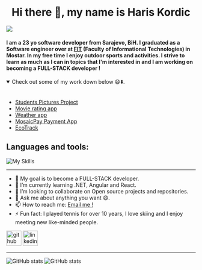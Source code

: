 <h1 align="center">Hi there 👋, my name is Haris Kordic</h1>

![](https://komarev.com/ghpvc/?username=HarisKordic&color=lightgrey)

<h4>
  
I am a  23 yo software developer from Sarajevo, BiH. I graduated as a Software engineer over at [FIT](https://fit.ba/) (Faculty of Informational Technologies) in Mostar. In my free time I enjoy outdoor sports and activities. I strive to learn as much as I can in topics that  I'm interested in and I am working on becoming a FULL-STACK developer ! 
</h4>
<details open>
<summary>Check out some of my work down below 😄⬇️.</summary>
<br>
<ul>
  <li><a href="https://github.com/HarisKordic/Students-Pictures-Project">Students Pictures Project</a></li>
<li> <a href="https://github.com/HarisKordic/Movie-rating-app">Movie rating app</a></li>
<li> <a href="https://github.com/HarisKordic/My-Weather-App">Weather app</a></li>
<li> <a href="https://github.com/HarisKordic/MosaicPay-backend">MosaicPay Payment App</a> </li>
<li> <a href="https://github.com/HarisKordic/hyper6xhurmasice">EcoTrack</a> </li>

</ul>
</details>


<h2>Languages and tools:</h2>

![My Skills](https://skillicons.dev/icons?i=js,ts,angular,next,nest,react,cs,dotnet,git,github,gitlab,visualstudio,vscode,azure,netlify,kafka)

<hr>

- 🔭 My goal is to become a FULL-STACK developer.  
- 🌱 I’m currently learning .NET, Angular and React.
- 👯 I’m looking to collaborate on Open source projects and repositories.
- 💬 Ask me about anything you want 😄.
- 📫 How to reach me: [Email me !](mailto:kordicharis18@gmail.com)
- ⚡ Fun fact: I played tennis for over 10 years, I love skiing and  I enjoy meeting new like-minded people.


[<img src='https://cdn.jsdelivr.net/npm/simple-icons@3.0.1/icons/github.svg' alt='github' height='40'>](https://github.com/HarisKordic)   [<img src='https://camo.githubusercontent.com/d659d2bac00c01b42bffbae84bdc121e828b8fecd5b4949ffa2575f5d9e4a371/68747470733a2f2f63646e2e6a7364656c6976722e6e65742f6e706d2f73696d706c652d69636f6e734076332f69636f6e732f6c696e6b6564696e2e737667' alt='linkedin' height='40'>](https://www.linkedin.com/in/haris-kordic-638566196/)  

<hr>

![GitHub stats](https://github-readme-stats.vercel.app/api/top-langs/?username=HarisKordic&theme=blue-green)     ![GitHub stats](https://github-readme-stats.vercel.app/api?username=HarisKordic&theme=blue-green)
